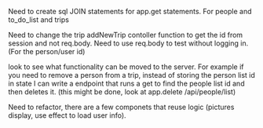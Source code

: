 Need to create sql JOIN statements for app.get statements. For people and to_do_list and trips

Need to change the trip addNewTrip contoller function to get the id from session and not req.body. Need to use req.body to test without logging in. (For the person/user id)

look to see what functionality can be moved to the server. For example if you need to remove a person from a trip, instead of storing the person list id in state I can write a endpoint that runs a get to find the people list id and then deletes it. (this might be done, look at app.delete /api/people/list)

Need to refactor, there are a few componets that reuse logic (pictures display, use effect to load user info).

